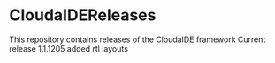 # CloudaIDEReleases
This repository contains releases of the CloudaIDE framework
Current release 1.1.1205
added rtl layouts

